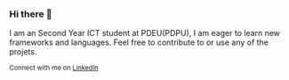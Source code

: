 ### Hi there 👋

I am an Second Year ICT student at PDEU(PDPU), I am eager to learn new frameworks and languages. 
Feel free to contribute to or use any of the projets.

<sup>Connect with me on [LinkedIn](https://www.linkedin.com/in/mihirshah079)
